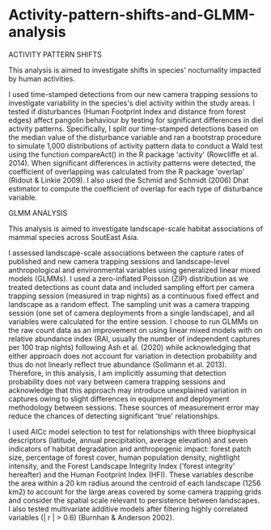 # Activity-pattern-shifts-and-GLMM-analysis

ACTIVITY PATTERN SHIFTS

This analysis is aimed to investigate shifts in species' nocturnality impacted by human activities.

I used time-stamped detections from our new camera trapping sessions to investigate variability in the species's diel activity within the study areas. 
I tested if disturbances (Human Footprint Index and distance from forest edges) affect pangolin behaviour by testing for significant differences in diel activity patterns. 
Specifically, I split our time-stamped detections based on the median value of the disturbance variable and ran a bootstrap procedure to simulate 1,000 distributions of activity pattern data to conduct a Wald test using the function compareAct() in the R package 'activity' (Rowcliffe et al. 2014). 
When significant differences in activity patterns were detected, the coefficient of overlapping was calculated from the R package 'overlap' (Ridout & Linkie 2009). 
I also used the Schmid and Schmidt (2006) Dhat estimator to compute the coefficient of overlap for each type of disturbance variable.

GLMM ANALYSIS

This analysis is aimed to investigate landscape-scale habitat associations of mammal species across SoutEast Asia. 

I assessed landscape-scale associations between the capture rates of published and new camera trapping sessions and landscape-level anthropological and environmental variables using generalized linear mixed models (GLMMs). 
I used a zero-inflated Poisson (ZIP) distribution as we treated detections as count data and included sampling effort per camera trapping session (measured in trap nights) as a continuous fixed effect and landscape as a random effect. 
The sampling unit was a camera trapping session (one set of camera deployments from a single landscape), and all variables were calculated for the entire session. 
I choose to run GLMMs on the raw count data as an improvement on using linear mixed models with on relative abundance index (RAI, usually the number of independent captures per 100 trap nights) following Ash et al. (2020) while acknowledging that either approach does not account for variation in detection probability and thus do not linearly reflect true abundance (Sollmann et al. 2013). 
Therefore, in this analysis, I am implicitly assuming that detection probability does not vary between camera trapping sessions and acknowledge that this approach may introduce unexplained variation in captures owing to slight differences in equipment and deployment methodology between sessions. 
These sources of measurement error may reduce the chances of detecting significant 'true' relationships.

I used AICc model selection to test for relationships with three biophysical descriptors (latitude, annual precipitation, average elevation) and seven indicators of habitat degradation and anthropogenic impact: forest patch size, percentage of forest cover, human population density, nightlight intensity, and the Forest Landscape Integrity Index ('forest integrity' hereafter) and the Human Footprint Index (HFI). 
These variables describe the area within a 20 km radius around the centroid of each landscape (1256 km2) to account for the large areas covered by some camera trapping grids and consider the spatial scale relevant to persistence between landscapes. 
I also tested multivariate additive models after filtering highly correlated variables (| r | > 0.6) (Burnhan & Anderson 2002). 











